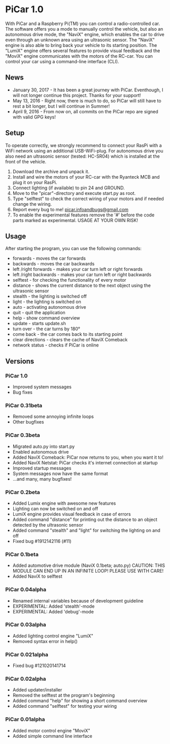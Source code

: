 # PiCar 1.0

With PiCar and a Raspberry Pi(TM) you can control a radio-controlled car. The software offers you a mode to manually control the vehicle, but also an autonomous drive mode, the "NaviX" engine, which enables the car to drive even through an unknown area using an ultrasonic sensor. The "NaviX" engine is also able to bring back your vehicle to its starting position. The "LumiX" engine offers several features to provide visual feedback and the "MoviX" engine communicates with the motors of the RC-car. You can control your car using a command-line interface (CLI). 

## News
+ January 30, 2017 - It has been a great journey with PiCar. Eventhough, I will not longer continue this project. Thanks for your support!
+ May 13, 2016 - Right now, there is much to do, so PiCar will still have to rest a bit longer, but I will continue in
  Summer!
+ April 9, 2016 - From now on, all commits on the PiCar repo are signed with valid GPG keys!

## Setup

To operate correctly, we strongly recommend to connect your RasPi with a WiFi network using an additional USB-WiFi-plug. For autonomous drive you also need an ultrasonic sensor (tested: HC-SR04) which is installed at the front of the vehicle. 

1. Download the archive and unpack it.
2. Install and wire the motors of your RC-car with the Ryanteck MCB and plug it on your RasPi.
3. Connect lighting (if available) to pin 24 and GROUND.
4. Move to the "picar"-directory and execute start.py as root.
5. Type "selftest" to check the correct wiring of your motors and if needed change the wiring.
6. Report every bug to me! picar.infoandbugs@gmail.com
7. To enable the experimental features remove the '#' before the code parts marked as experimental. USAGE AT YOUR OWN RISK!

## Usage

After starting the program, you can use the following commands:

+ forwards - moves the car forwards
+ backwards - moves the car backwards
+ left /right forwards - makes your car turn left or right forwards
+ left /right backwards - makes your car turn left or right backwards
+ selftest - for checking the functionality of every motor
+ distance - shows the current distance to the next object using the ultrasonic sensor
+ stealth - the lighting is switched off
+ light - the lighting is switched on
+ auto - activating autonomous drive
+ quit - quit the application
+ help - show command overview
+ update - starts update.sh
+ turn over - the car turns by 180°
+ come back - the car comes back to its starting point
+ clear directions - clears the cache of NaviX Comeback 
+ network status - checks if PiCar is online

## Versions

### PiCar 1.0

+ Improved system messages
+ Bug fixes

### PiCar 0.31beta

+ Removed some annoying infinite loops
+ Other bugfixes

### PiCar 0.3beta

+ Migrated auto.py into start.py
+ Enabled autonomous drive
+ Added NaviX Comeback: PiCar now returns to you, when you want it to!
+ Added NaviX Netstat: PiCar checks it's internet connection at startup
+ Improved startup messages
+ System messages now have the same format
+ ...and many, many bugfixes!

### PiCar 0.2beta

+ Added Lumix engine with awesome new features
+ Lighting can now be switched on and off
+ LumiX engine provides visual feedback in case of errors
+ Added command "distance" for printing out the distance to an object detected by the ultrasonic sensor
+ Added command "stealth" and "light" for switching the lighting on and off
+ Fixed bug #1912142116 (#11)

### PiCar 0.1beta

+ Added automotive drive module (NaviX 0.1beta; auto.py) CAUTION: THIS MODULE CAN END UP IN AN INFINITE LOOP! PLEASE USE WITH CARE!
+ Added NaviX to selftest


### PiCar 0.04alpha

+ Renamed internal variables because of development guideline
+ EXPERIMENTAL: Added 'stealth'-mode
+ EXPERIMENTAL: Added 'debug'-mode

### PiCar 0.03alpha

+ Added lighting control engine "LumiX"
+ Removed syntax error in help()

### PiCar 0.021alpha

+ Fixed bug #121020141714

### PiCar 0.02alpha

+ Added updater/installer
+ Removed the selftest at the program's beginning
+ Added command "help" for showing a short command overview
+ Added command "selftest" for testing your wiring


### PiCar 0.01alpha

+ Added motor control engine "MoviX"
+ Added simple command line interface
